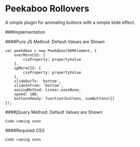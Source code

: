 Peekaboo Rollovers
==================

A simple plugin for animating buttons with a simple slide effect.

###Implementation

####Pure JS Method: Default Values are Shown

    var peekAboo = new PeekAboo(DOMelement, { 
        overMoreCSS: { 
        	cssProperty: propertyValue
        }, 
        upMoreCSS: { 
        	cssProperty: propertyValue
        }, 
        slideOutTo: 'bottom',
        slideInFrom: 'bottom',
        easingMethod: Linear.easeNone,
        speed: 100,
        buttonsReady: function(buttons, numButtons){}
    });
    
####jQuery Method: Default Values are Shown

    Code coming soon
    
####Required CSS

    Code coming soon
